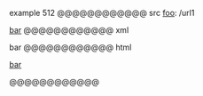 example 512
@@@@@@@@@@@@ src
[foo]: /url1

[foo]: /url2

[bar][foo]
@@@@@@@@@@@@ xml
<?xml version="1.0" encoding="UTF-8"?>
<!DOCTYPE document SYSTEM "CommonMark.dtd">
<document xmlns="http://commonmark.org/xml/1.0">
  <paragraph>
    <link destination="/url1" title="">
      <text>bar</text>
    </link>
  </paragraph>
</document>
@@@@@@@@@@@@ html
<p><a href="/url1">bar</a></p>
@@@@@@@@@@@@
